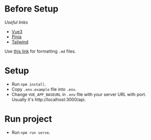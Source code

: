 # Before Setup

_Useful links_

- [Vue3](https://vuejs.org/guide/quick-start.html)
- [Pinia](https://pinia.vuejs.org/getting-started.html#installation)
- [Tailwind](https://tailwindcss.com/docs/guides/vite)


Use [this link](https://docs.github.com/en/get-started/writing-on-github/getting-started-with-writing-and-formatting-on-github/basic-writing-and-formatting-syntax)
for formatting `.md` files.

# Setup

- Run `npm install`.
- Copy `.env.example` file into `.env`.
- Change `VUE_APP_BASEURL` in `.env` file with your server URL with port. Usually it's http://localhost:3000/api.

# Run project

- Run `npm run serve`.

